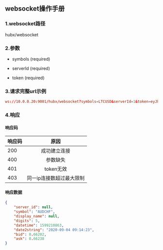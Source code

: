 ## websocket操作手册

### 1.websocket路径

   hubx/websocket

### 2.参数

 * symbols (required)

 * serverId (required)

 * token (required)
 
### 3.请求完整url示例
```conf
ws://10.0.0.20:9001/hubx/websocket?symbols=LTCUSD&serverId=1&token=eyJhbGciOiJIUzI1NiJ9.eyJqdGkiOiJhNjIzZTEiLCJzdWIiOiIxIn0.ojUCCh_15dMA_oN-KetIKGCwT8JUIsHa4zg5VZ8CKKs
```
### 4.响应
#### 响应码
响应码|原因
--|:--:
200|成功建立连接
400|参数缺失
401|token无效
403|同一ip连接数超过最大限制
#### 响应数据
```json
{
    "server_id": null, 
    "symbol": "AUDCHF", 
    "display_name": null, 
    "digits": 5, 
    "datetime": 1599210863, 
    "date2string": "2020-09-04 09:14:23", 
    "bid": 0.66202, 
    "ask": 0.66238
}
```

